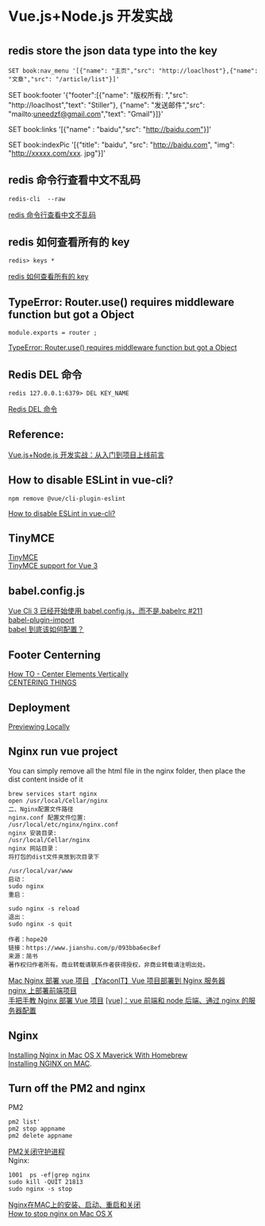 # Vue.js+Node.js 开发实战

#

## redis store the json data type into the key

```
SET book:nav_menu '[{"name": "主页","src": "http://loaclhost"},{"name": "文章","src": "/article/list"}]'
```

SET book:footer '{"footer":[{"name": "版权所有: ","src": "http://loaclhost","text": "Stiller"}, {"name": "发送邮件","src": "mailto:uneedzf@gmail.com","text": "Gmail"}]}'

SET book:links '[{"name" : "baidu","src": "http://baidu.com"}]'

SET book:indexPic '[{"title": "baidu", "src": "http://baidu.com", "img": "http://xxxxx.com/xxx. jpg"}]'

## redis 命令行查看中文不乱码

```
redis-cli  --raw
```

[redis 命令行查看中文不乱码](https://blog.csdn.net/chwshuang/article/details/55258004)

## redis 如何查看所有的 key

```
redis> keys *
```

[redis 如何查看所有的 key](https://blog.csdn.net/lanyang123456/article/details/80717250)

## TypeError: Router.use() requires middleware function but got a Object

```
module.exports = router ;
```

[TypeError: Router.use() requires middleware function but got a Object](https://stackoverflow.com/questions/27465850/typeerror-router-use-requires-middleware-function-but-got-a-object/50007721)

## Redis DEL 命令

```
redis 127.0.0.1:6379> DEL KEY_NAME
```

[Redis DEL 命令](https://www.runoob.com/redis/keys-del.html)

## Reference:

[Vue.js+Node.js 开发实战：从入门到项目上线前言](https://weread.qq.com/web/reader/c7432440721c7eb2c74881fkecc32f3013eccbc87e4b62e)

## How to disable ESLint in vue-cli?

```
npm remove @vue/cli-plugin-eslint
```

[How to disable ESLint in vue-cli?](https://stackoverflow.com/questions/38757069/how-to-disable-eslint-in-vue-cli)

## TinyMCE

[TinyMCE](https://www.npmjs.com/package/tinymce)  
[TinyMCE support for Vue 3](https://www.tiny.cloud/blog/tinymce-vue-3-support/)

## babel.config.js

[Vue Cli 3 已经开始使用 babel.config.js，而不是.babelrc #211](https://github.com/vueComponent/ant-design-vue/issues/211)  
[babel-plugin-import](https://www.npmjs.com/package/babel-plugin-import)  
[babel 到底该如何配置？](https://segmentfault.com/a/1190000011665642)

## Footer Centerning

[How TO - Center Elements Vertically](https://www.w3schools.com/howto/howto_css_center-vertical.asp)  
[CENTERING THINGS](https://www.w3.org/Style/Examples/007/center.en.html)

## Deployment

[Previewing Locally](https://cli.vuejs.org/guide/deployment.html#general-guidelines)

## Nginx run vue project

You can simply remove all the html file in the nginx folder, then place the dist content inside of it

```
brew services start nginx
open /usr/local/Cellar/nginx
二、Nginx配置文件路径
nginx.conf 配置文件位置:
/usr/local/etc/nginx/nginx.conf
nginx 安装目录:
/usr/local/Cellar/nginx
nginx 网站目录：
将打包的dist文件夹放到次目录下

/usr/local/var/www
启动：
sudo nginx
重启：

sudo nginx -s reload
退出：
sudo nginx -s quit

作者：hope20
链接：https://www.jianshu.com/p/093bba6ec8ef
来源：简书
著作权归作者所有。商业转载请联系作者获得授权，非商业转载请注明出处。

```
[Mac Nginx 部署 vue 项目](https://www.jianshu.com/p/093bba6ec8ef) 
[【YaconIT】Vue 项目部署到 Nginx 服务器](https://www.bilibili.com/video/BV1R741117ds/)  
[nginx 上部署前端项目](https://www.cnblogs.com/songmengyao/p/12298754.html)  
[手把手教 Nginx 部署 Vue 项目](https://juejin.cn/post/6844904096973979662)
[[vue]：vue 前端和 node 后端、通过 nginx 的服务器配置](https://mp.weixin.qq.com/s/Uuv6RLopAmps7y6dg_9v9g)

## Nginx

[Installing Nginx in Mac OS X Maverick With Homebrew](https://medium.com/@ThomasTan/installing-nginx-in-mac-os-x-maverick-with-homebrew-d8867b7e8a5a)  
[Installing NGINX on MAC](https://dev.to/arjavdave/installing-nginx-on-mac-46ac). 

## Turn off the PM2 and nginx

PM2
```
pm2 list'
pm2 stop appname
pm2 delete appname
```
[PM2关闭守护进程](https://www.geek-share.com/detail/2728036405.html)   
Nginx:

```
1001  ps -ef|grep nginx
sudo kill -QUIT 21813
sudo nginx -s stop
```
[Nginx在MAC上的安装、启动、重启和关闭](cnblogs.com/gujiande/p/10095192.html)   
[How to stop nginx on Mac OS X](https://newbedev.com/how-to-stop-nginx-on-mac-os-x)   
